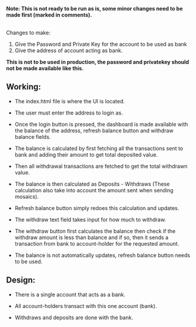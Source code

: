 **Note: This is not ready to be run as is, some minor changes need to be made first (marked in comments).**

<br/>Changes to make:
 1. Give the Password and Private Key for the account to be used as bank
 2. Give the address of account acting as bank.

**This is not to be used in production, the password and privatekey should not be made available like this.**

## Working:

* The index.html file is where the UI is located. 

* The user must enter the address to login as.

* Once the login button is pressed, the dashboard is made available with the balance of the address, refresh balance button and withdraw balance fields.

* The balance is calculated by first fetching all the transactions sent to bank and adding their amount to get total deposited value.

* Then all withdrawal transactions are fetched to get the total withdrawn value.

* The balance is then calculated as Deposits - Withdraws (These calculation also take into account the amount sent when sending mosaics).

* Refresh balance button simply redoes this calculation and updates.

* The withdraw text field takes input for how much to withdraw.

* The withdraw button first calculates the balance then check if the withdraw amount is less than balance and if so, then it sends a transaction from bank to account-holder for the requested amount.

* The balance is not automatically updates, refresh balance button needs to be used.

## Design:

* There is a single account that acts as a bank.

* All account-holders transact with this one account (bank).

* Withdraws and deposits are done with the bank.